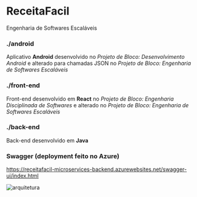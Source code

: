 # ReceitaFacil
Engenharia de Softwares Escaláveis


### ./android
Aplicativo **Android** desenvolvido no _Projeto de Bloco: Desenvolvimento Android_ e alterado para chamadas JSON no _Projeto de Bloco: Engenharia de Softwares Escaláveis_

### ./front-end
Front-end desenvolvido em **React** no _Projeto de Bloco: Engenharia Disciplinada de Softwares_ e alterado no _Projeto de Bloco: Engenharia de Softwares Escaláveis_

### ./back-end
Back-end desenvolvido em **Java**

### Swagger (deployment feito no Azure)
https://receitafacil-microservices-backend.azurewebsites.net/swagger-ui/index.html

![arquitetura](https://firebasestorage.googleapis.com/v0/b/infnet-receitafacil.appspot.com/o/architecture.jpg?alt=media&token=87a5c74d-2edd-4a26-979f-8d9dda746685)